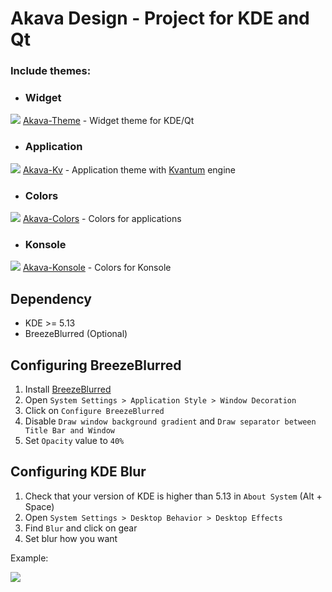 # Akava Design - Project for KDE and Qt
### Include themes:
* ### Widget
![](https://i.imgur.com/jRSbmzO.png)
[Akava-Theme](https://github.com/Akava-Design/Akava-Theme) - Widget theme for KDE/Qt

* ### Application
![](https://i.imgur.com/IFLK03X.png)
[Akava-Kv](https://github.com/Akava-Design/Akava-Kv) - Application theme with [Kvantum](https://github.com/tsujan/Kvantum/tree/master/Kvantum) engine

* ### Colors
![](https://i.imgur.com/UXQrPpE.png)
[Akava-Colors](https://github.com/Akava-Design/Akava-Colors) - Colors for applications

* ### Konsole
![](https://i.imgur.com/zYfScGd.png)
[Akava-Konsole](https://github.com/Akava-Design/Akava-Konsole) - Colors for Konsole

## Dependency
* KDE >= 5.13
* BreezeBlurred (Optional)

## Configuring BreezeBlurred
1. Install [BreezeBlurred](https://github.com/alex47/BreezeBlurred)
2. Open `System Settings > Application Style > Window Decoration`
3. Click on `Configure BreezeBlurred`
4. Disable `Draw window background gradient` and `Draw separator between Title Bar and Window`
5. Set `Opacity` value to `40%`

## Configuring KDE Blur
1. Check that your version of KDE is higher than 5.13 in `About System` (Alt + Space)
2. Open `System Settings > Desktop Behavior > Desktop Effects`
3. Find `Blur` and click on gear
4. Set blur how you want

Example:

![](https://i.imgur.com/wGy80hk.png)
